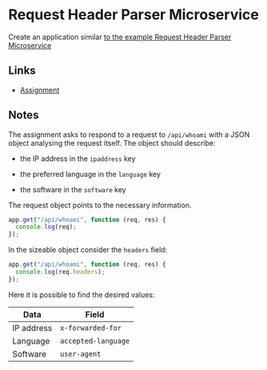 # Request Header Parser Microservice

Create an application similar [to the example Request Header Parser Microservice](https://request-header-parser-microservice.freecodecamp.rocks/)

## Links

- [Assignment](https://www.freecodecamp.org/learn/apis-and-microservices/apis-and-microservices-projects/request-header-parser-microservice)



## Notes

The assignment asks to respond to a request to `/api/whoami` with a JSON object analysing the request itself. The object should describe:

- the IP address in the `ipaddress` key

- the preferred language in the `language` key

- the software in the `software` key

The request object points to the necessary information.

```js
app.get("/api/whoami", function (req, res) {
  console.log(req);
});
```

In the sizeable object consider the `headers` field:

```js
app.get("/api/whoami", function (req, res) {
  console.log(req.headers);
});
```

Here it is possible to find the desired values:

| Data       | Field               |
| ---------- | ------------------- |
| IP address | `x-forwarded-for`   |
| Language   | `accepted-language` |
| Software   | `user-agent`        |
